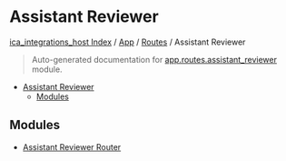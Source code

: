 # Assistant Reviewer

[ica_integrations_host Index](../../../README.md#ica_integrations_host-index) / [App](../../index.md#app) / [Routes](../index.md#routes) / Assistant Reviewer

> Auto-generated documentation for [app.routes.assistant_reviewer](https://github.ibm.com/destiny/ica_integrations_host/blob/main/app/routes/assistant_reviewer/__init__.py) module.

- [Assistant Reviewer](#assistant-reviewer)
  - [Modules](#modules)

## Modules

- [Assistant Reviewer Router](./assistant_reviewer_router.md)
